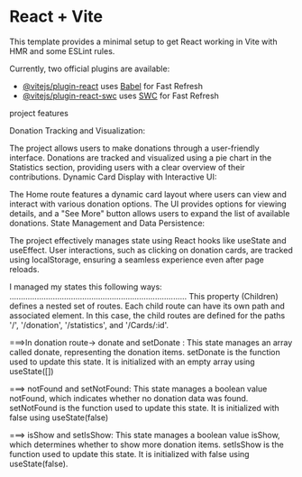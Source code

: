 # React + Vite

This template provides a minimal setup to get React working in Vite with HMR and some ESLint rules.

Currently, two official plugins are available:

- [@vitejs/plugin-react](https://github.com/vitejs/vite-plugin-react/blob/main/packages/plugin-react/README.md) uses [Babel](https://babeljs.io/) for Fast Refresh
- [@vitejs/plugin-react-swc](https://github.com/vitejs/vite-plugin-react-swc) uses [SWC](https://swc.rs/) for Fast Refresh


project features

Donation Tracking and Visualization:

The project allows users to make donations through a user-friendly interface. Donations are tracked and visualized using a pie chart in the Statistics section, providing users with a clear overview of their contributions.
Dynamic Card Display with Interactive UI:

The Home route features a dynamic card layout where users can view and interact with various donation options. The UI provides options for viewing details, and a "See More" button allows users to expand the list of available donations.
State Management and Data Persistence:

The project effectively manages state using React hooks like useState and useEffect. User interactions, such as clicking on donation cards, are tracked using localStorage, ensuring a seamless experience even after page reloads.


I managed my states this following ways:
..............................................................................
This property (Children) defines a nested set of routes. Each child route can have its own path and associated element. In this case, the child routes are defined for the paths '/', '/donation', '/statistics', and '/Cards/:id'.

===>In donation route-> donate and setDonate : This state manages an array called donate, representing the donation items. setDonate is the function used to update this state. It is initialized with an empty array using useState([])


===>  notFound and setNotFound: This state manages a boolean value notFound, which indicates whether no donation data was found. setNotFound is the function used to update this state. It is initialized with false using useState(false)

===> isShow and setIsShow: This state manages a boolean value isShow, which determines whether to show more donation items. setIsShow is the function used to update this state. It is initialized with false using useState(false).



